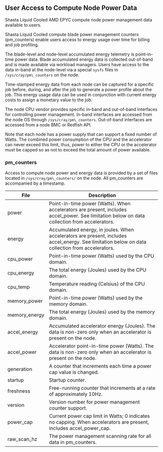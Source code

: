 

## User Access to Compute Node Power Data

Shasta Liquid Cooled AMD EPYC compute node power management data available to users.

Shasta Liquid Cooled compute blade power management counters \(pm\_counters\) enable users access to energy usage over time for billing and job profiling.

The blade-level and node-level accumulated energy telemetry is point-in-time power data. Blade accumulated energy data is collected out-of-band and is made available via workload managers. Users have access to the data in-band at the node-level via a special `sysfs` files in `/sys/cray/pm\_counters` on the node.

Time-stamped energy data from each node can be captured for a specific job before, during, and after the job to generate a power profile about the job. This energy usage data can be used in conjunction with current energy costs to assign a monetary value to the job.

The node CPU vendor provides specific in-band and out-of-band interfaces for controlling power management. In-band interfaces are accessed from the node OS through `/sys/cray/pm\_counters`. Out-of-band interfaces are accessed from a node BMC or Redfish API.

Note that each node has a power supply that can support a fixed number of Watts. The combined power consumption of the CPU and the accelerator can never exceed this limit, thus, power to either the CPU or the accelerator must be capped so as not to exceed the total amount of power available.

### pm\_counters

Access to compute node power and energy data is provided by a set of files located in `/sys/cray/pm\_counters/` on the node. All pm\_counters are accompanied by a timestamp.

| File | Description |
| ---- | ----------- |
|power|Point-in-time power \(Watts\). When accelerators are present, includes accel\_power. See limitation below on data collection from accelerators.|
|energy|Accumulated energy, in joules. When accelerators are present, includes accel\_energy. See limitation below on data collection from accelerators.|
|cpu\_power|Point-in-time power \(Watts\) used by the CPU domain.|
|cpu\_energy|The total energy \(Joules\) used by the CPU domain.|
|cpu\_temp|Temperature reading \(Celsius\) of the CPU domain.|
|memory\_power|Point-in-time power \(Watts\) used by the memory domain.|
|memory\_energy|The total energy \(Joules\) used by the memory domain.|
|accel\_energy|Accumulated accelerator energy \(Joules\). The data is non-zero only when an accelerator is present on the node.|
|accel\_power|Accelerator point-in-time power \(Watts\). The data is non-zero only when an accelerator is present on the node.|
|generation|A counter that increments each time a power cap value is changed.|
|startup|Startup counter.|
|freshness|Free-running counter that increments at a rate of approximately 10Hz.|
|version|Version number for power management counter support.|
|power\_cap|Current power cap limit in Watts; 0 indicates no capping. When accelerators are present, includes accel\_power\_cap.|
|raw\_scan\_hz|The power management scanning rate for all data in pm\_counters.|





